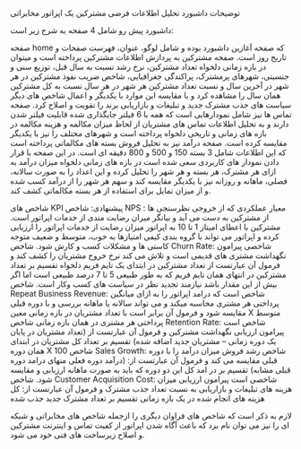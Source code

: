 توضیحات داشبورد تحلیل اطلاعات فرضی مشترکین یک اپراتور مخابراتی

داشبورد پیش رو شامل 4 صفحه به شرح زیر است:

صفحه home  که صفحه آغازین داشبورد بوده و شامل لوگو، عنوان، فهرست صفحات و تاریخ روز است.
صفحه مشترکین به پردازش اطلاعات مشترکین پرداخته است  و میتوان در بازه زمانی دلخواه تعداد مشترکین، نرخ رشد نسبت به سال قبل، توزیع سنی و جنسیتی، شهرهای پرمشترک، پراکندگی جغرافیایی، شاخص ضریب نفوذ مشترکین در هر شهر در آخرین سال و نسبت تعداد مشترکین هر شهر در هر سال نسبت به کل مشترکین همان سال را مشاهده کرد و با مقایسه این موارد با یکدیگر و اعمال شاخص های دیگر سیاست های جذب مشترک جدید و تبلیغات و بازاریابی برند را تقویت و اصلاح کرد.
صفحه تماس ها نیز شامل نمودارهایی است که همه با 6 فیلتر جایگذاری شده قابلیت فیلتر شدن دارند و به تحلیل اطلاعات تماس های مشتریان از لحاظ میزان مکالمه و هزینه مکالمه در بازه های زمانی و تاریخی دلخواه پرداخته است و شهرهای مختلف را نیز با یکدیگر مقایسه کرده است.
صفحه درآمد نیز به تحلیل فروش بسته های مکالماتی پرداخته است که این اطلاعات شامل 3 بسته 150 و 500 و 800 دقیقه ای است. در این صفحه با قرار دادن نمودار های کاربردی سعی شده است در بازه های زمانی دلخواه میزان درآمد به ازای هر مشترک، هر بسته و هر شهر را تحلیل کرده و این اعداد را به صورت سالانه، فصلی، ماهانه و روزانه نیز با یکدیگر مقایسه کند و سهم هر شهر را از درآمد کسب شده و از میزان تمایل برای استفاده از هر بسته مکالماتی کشف کند.


شاخص های KPI پیشنهادی:
شاخص NPS :
معیار عملکردی که از خروجی نظرسنجی ها از مشترکین به دست می آید و بیانگر میران رضایت مندی از خدمات اپراتور است. مشترکین با اعطای امیتاز 1 تا 10 به اپراتور میزان رضایت از خدمات اپراتور را ارزیابی کرده و اپراتور می تواند با گروه بندی کیفی امتیازها به خوب، متوسط و ضعیف متوجه کاستی ها و مشکلات کسب و کارش شود.
شاخص Churn Rate:
شاخصی پیرامون نگهداشت مشتری های قدیمی است و تلاش می کند نرخ خروج مشتریان را کشف کند و فرمول آن عبارتست از تعداد مشترکین در ابتدای یک تایم فریم دلخواه تقسیم بر تعداد مشترکین در انتهای همان تایم فریم که به طور طبیعی 5 تا 7 درصد طبیعی است اما اگر بیش از این مقدار باشد نیازمند تجدید نظر در سیاست های کسب وکار است.
شاخص Repeat Business Revenue:
شاخص است که درامد اپراتور را به ازای میانگین پرداختی هر مشتری محاسبه میکند و می تواند سالانه یا ماهانه بررسی و با دوره قبلی مقایسه شود و فرمول آن برابر است با تعداد مشتریان در بازه زمانی معین X متوسط پرداختی هر مشتری در همان بازه زمانی
شاخص Retention Rate:
شاخص است پیرامون ارزیابی نگهداشت مشترکین و فرمول آن عبارتست از (تعداد مشتریان در پایان یک دوره زمانی – مشتریان جدید اضافه شده) تقسیم بر تعداد کل مشتریان در ابتدای همان دوره X 100
شاخص Sales Growth:
شاخص رشد فروش میزان درآمد را با دوره قبلی مقایسه می کند و فرمول آن عبارتست از: (درآمد دوره فعلی منهای درامد دوره قبلی مشابه) تقسیم بر در امد کل این دو دوره که باید به صورت ماهانه ارزیابی و مقایسه شود.
شاخص Customer Acquisition Cost:
شاخصی است پیرامون ارزیابی میزان هزینه های تبلیغات و بازاریابی به نسبت تعداد جذب مشترک و فرمول آن عبارتست از: کل هزینه های انجام شده در یک بازه زمانی تقسیم بر تعداد مشترک جدید جذب شده

لازم به ذکر است که شاخص های فراوان دیگری را ازجمله شاخص های مخابراتی و شبکه ای را نیز می توان نام برد که باعث آگاه شدن اپراتور از کفیت تماس و اینترنت مشترکین و اصلاح زیرساخت های فنی خود می شود.
